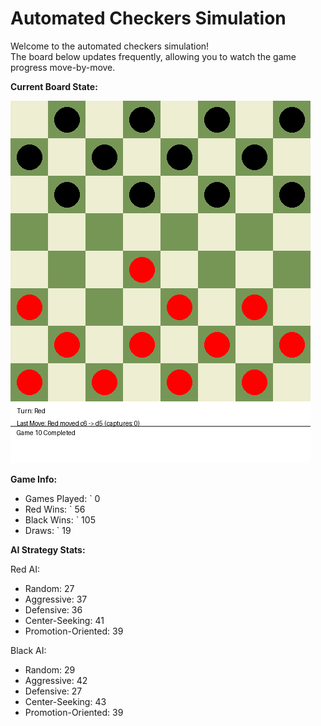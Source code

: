 # Automated Checkers Simulation

Welcome to the automated checkers simulation!  
The board below updates frequently, allowing you to watch the game progress move-by-move.

**Current Board State:**  
<!-- START_GIF -->
![Checkers Game](./checkers_game.gif)
<!-- END_GIF -->

**Game Info:**  
- Games Played: `<!-- GAMES_PLAYED --> 0
- Red Wins: `<!-- RED_WINS --> 56
- Black Wins: `<!-- BLACK_WINS --> 105
- Draws: `<!-- DRAWS --> 19

<!-- AI_STATS -->
**AI Strategy Stats:**

Red AI:
- Random: 27
- Aggressive: 37
- Defensive: 36
- Center-Seeking: 41
- Promotion-Oriented: 39

Black AI:
- Random: 29
- Aggressive: 42
- Defensive: 27
- Center-Seeking: 43
- Promotion-Oriented: 39
